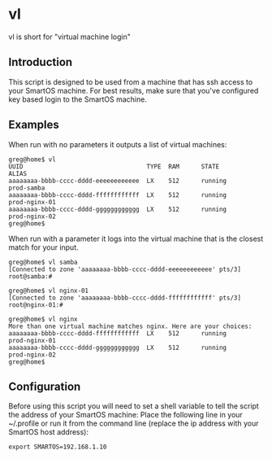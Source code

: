 # vl
vl is short for "virtual machine login"

## Introduction
This script is designed to be used from a machine that has ssh access to your SmartOS machine.
For best results, make sure that you've configured key based login to the SmartOS machine.

## Examples

When run with no parameters it outputs a list of virtual machines:
````
greg@home$ vl
UUID                                  TYPE  RAM      STATE             ALIAS
aaaaaaaa-bbbb-cccc-dddd-eeeeeeeeeeee  LX    512      running           prod-samba
aaaaaaaa-bbbb-cccc-dddd-ffffffffffff  LX    512      running           prod-nginx-01
aaaaaaaa-bbbb-cccc-dddd-gggggggggggg  LX    512      running           prod-nginx-02
greg@home$
````

When run with a parameter it logs into the virtual machine that is the closest match for your input.
````
greg@home$ vl samba
[Connected to zone 'aaaaaaaa-bbbb-cccc-dddd-eeeeeeeeeeee' pts/3]
root@samba:#
````
````
greg@home$ vl nginx-01
[Connected to zone 'aaaaaaaa-bbbb-cccc-dddd-ffffffffffff' pts/3]
root@nginx-01:#
````
````
greg@home$ vl nginx
More than one virtual machine matches nginx. Here are your choices:
aaaaaaaa-bbbb-cccc-dddd-ffffffffffff  LX    512      running           prod-nginx-01
aaaaaaaa-bbbb-cccc-dddd-gggggggggggg  LX    512      running           prod-nginx-02
greg@home$
````

## Configuration
Before using this script you will need to set a shell variable to tell the script the address of your SmartOS machine:
Place the following line in your ~/.profile or run it from the command line (replace the ip address with your SmartOS host address):
````
export SMARTOS=192.168.1.10
````
